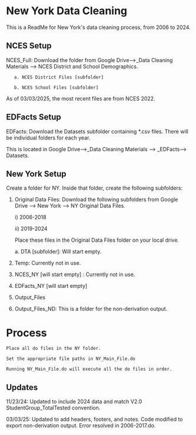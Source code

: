 
# New York Data Cleaning

This is a ReadMe for New York's data cleaning process, from 2006 to 2024.

## NCES Setup

NCES_Full: Download the folder from Google Drive-->_Data Cleaning Materials --> NCES District and School Demographics.
    
       a. NCES District Files [subfolder] 

       b. NCES School Files [subfolder]

As of 03/03/2025, the most recent files are from NCES 2022. 

## EDFacts Setup
EDFacts: Download the Datasets subfolder containing *.csv files. There will be individual folders for each year. 

This is located in Google Drive-->_Data Cleaning Materials --> _EDFacts--> Datasets.

## New York Setup
Create a folder for NY. Inside that folder, create the following subfolders:

1. Original Data Files: Download the following subfolders from Google Drive --> New York --> NY Original Data Files.

      i) 2006-2018
   
      ii) 2019-2024

   Place these files in the Original Data Files folder on your local drive.

   a. DTA [subfolder]: Will start empty.
             
3. Temp: Currently not in use. 
         
4. NCES_NY [will start empty] : Currently not in use. 
      
5. EDFacts_NY [will start empty]
      
6. Output_Files
      
7. Output_Files_ND: This is a folder for the non-derivation output.

# Process
    Place all do files in the NY folder.
        
    Set the appropriate file paths in NY_Main_File.do
        
    Running NY_Main_File.do will execute all the do files in order.

## Updates
11/23/24: Updated to include 2024 data and match V2.0 StudentGroup_TotalTested convention.

03/03/25: Updated to add headers, footers, and notes. Code modified to export non-derivation output. Error resolved in 2006-2017.do.
